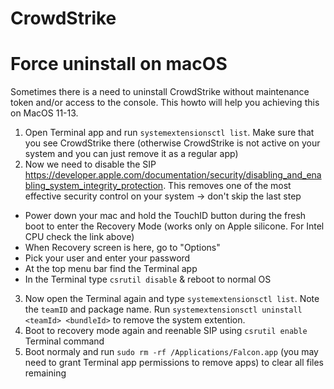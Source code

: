 # CrowdStrike

# Force uninstall on macOS
Sometimes there is a need to uninstall CrowdStrike without maintenance token and/or access to the console. 
This howto will help you achieving this on MacOS 11-13. 

1. Open Terminal app and run ```systemextensionsctl list```. Make sure that you see CrowdStrike there (otherwise CrowdStrike is not active on your system and you can just remove it as a regular app)
2. Now we need to disable the SIP https://developer.apple.com/documentation/security/disabling_and_enabling_system_integrity_protection. This removes one of the most effective security control on your system -> don't skip the last step
- Power down your mac and hold the TouchID button during the fresh boot to enter the Recovery Mode (works only on Apple silicone. For Intel CPU check the link above)
- When Recovery screen is here, go to "Options"
- Pick your user and enter your password
- At the top menu bar find the Terminal app
- In the Terminal type ```csrutil disable``` & reboot to normal OS
3. Now open the Terminal again and type ```systemextensionsctl list```. Note the ```teamID``` and package name. Run ```systemextensionsctl uninstall <teamId> <bundleId>``` to remove the system extention. 
4. Boot to recovery mode again and reenable SIP using ```csrutil enable``` Terminal command
5. Boot normaly and run ```sudo rm -rf /Applications/Falcon.app``` (you may need to grant Terminal app permissions to remove apps) to clear all files remaining
